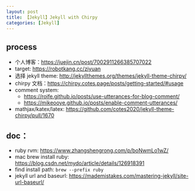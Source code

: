 ```yaml
---
layout: post
title: 【Jekyll】Jekyll with Chirpy
categories: [Jekyll]
---
```


## process

- 个人博客：https://juejin.cn/post/7002911266385707022
- target: https://robotkang.cc/ziyuan
- 选择 jekyll theme: http://jekyllthemes.org/themes/jekyll-theme-chirpy/
- chirpy 文档：https://chirpy.cotes.page/posts/getting-started/#usage
- comment system:
  - https://roife.github.io/posts/use-utterances-for-blog-comment/
  - https://mikeooye.github.io/posts/enable-comment-utterances/
- mathjax/katex/latex: https://github.com/cotes2020/jekyll-theme-chirpy/pull/1670

## doc：

- ruby rvm: https://www.zhangshengrong.com/p/boNwmLo1wZ/
- mac brew install ruby: https://blog.csdn.net/mydo/article/details/126918391
- find install path: `brew --prefix ruby`
- jekyll url and baseurl: https://mademistakes.com/mastering-jekyll/site-url-baseurl/
